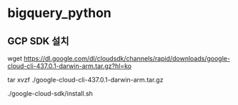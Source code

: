 # bigquery_python

## GCP SDK 설치
wget https://dl.google.com/dl/cloudsdk/channels/rapid/downloads/google-cloud-cli-437.0.1-darwin-arm.tar.gz?hl=ko

tar xvzf ./google-cloud-cli-437.0.1-darwin-arm.tar.gz

./google-cloud-sdk/install.sh
